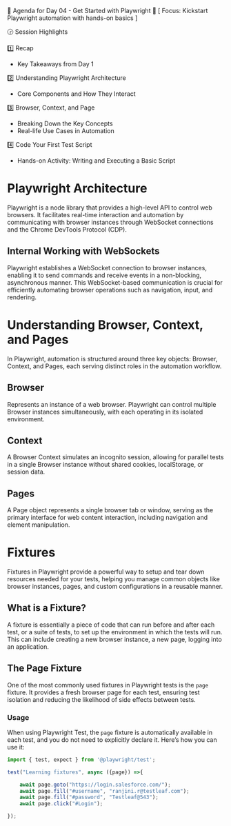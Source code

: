 📑 Agenda for Day 04 - Get Started with Playwright
🎯 [ Focus: Kickstart Playwright automation with hands-on basics ]
 
🕝 Session Highlights

1️⃣ Recap  
* Key Takeaways from Day 1  

2️⃣ Understanding Playwright Architecture
* Core Components and How They Interact  

3️⃣ Browser, Context, and Page
* Breaking Down the Key Concepts  
* Real-life Use Cases in Automation  

4️⃣ Code Your First Test Script
* Hands-on Activity: Writing and Executing a Basic Script  

# Playwright Architecture

Playwright is a node library that provides a high-level API to control web browsers. It facilitates real-time interaction and automation by communicating with browser instances through WebSocket connections and the Chrome DevTools Protocol (CDP).

## Internal Working with WebSockets

Playwright establishes a WebSocket connection to browser instances, enabling it to send commands and receive events in a non-blocking, asynchronous manner. This WebSocket-based communication is crucial for efficiently automating browser operations such as navigation, input, and rendering.

# Understanding Browser, Context, and Pages

In Playwright, automation is structured around three key objects: Browser, Context, and Pages, each serving distinct roles in the automation workflow.

## Browser

Represents an instance of a web browser. Playwright can control multiple Browser instances simultaneously, with each operating in its isolated environment.

## Context
A Browser Context simulates an incognito session, allowing for parallel tests in a single Browser instance without shared cookies, localStorage, or session data.

## Pages

A Page object represents a single browser tab or window, serving as the primary interface for web content interaction, including navigation and element manipulation.

# Fixtures

Fixtures in Playwright provide a powerful way to setup and tear down resources needed for your tests, helping you manage common objects like browser instances, pages, and custom configurations in a reusable manner.

## What is a Fixture?

A fixture is essentially a piece of code that can run before and after each test, or a suite of tests, to set up the environment in which the tests will run. This can include creating a new browser instance, a new page, logging into an application.

## The Page Fixture

One of the most commonly used fixtures in Playwright tests is the `page` fixture. It provides a fresh browser page for each test, ensuring test isolation and reducing the likelihood of side effects between tests.

### Usage

When using Playwright Test, the `page` fixture is automatically available in each test, and you do not need to explicitly declare it. Here’s how you can use it:

```javascript
import { test, expect } from '@playwright/test';

test("Learning fixtures", async ({page}) =>{

    await page.goto("https://login.salesforce.com/");
    await page.fill("#username", "ranjini.r@testleaf.com");
    await page.fill("#password", "Testleaf@543");
    await page.click("#Login");

});
```

